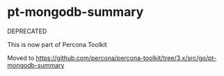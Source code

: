 # pt-mongodb-summary
DEPRECATED

This is now part of Percona Toolkit 

Moved to https://github.com/percona/percona-toolkit/tree/3.x/src/go/pt-mongodb-summary
